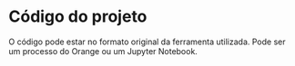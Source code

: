# Código do projeto

O código pode estar no formato original da ferramenta utilizada. 
Pode ser um processo do Orange ou um Jupyter Notebook.
